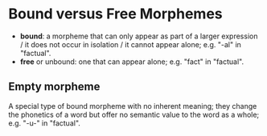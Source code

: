 # Bound versus Free Morphemes

- **bound**: a morpheme that can only appear as part of a larger expression / it does not occur in isolation / it cannot appear alone; e.g. "-al" in "factual".
- **free** or unbound: one that can appear alone; e.g. "fact" in "factual".

## Empty morpheme

A special type of bound morpheme with no inherent meaning; they change the phonetics of a word but offer no semantic value to the word as a whole; e.g. "-u-" in "factual".
